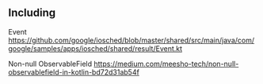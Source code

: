 ## Including

Event
https://github.com/google/iosched/blob/master/shared/src/main/java/com/google/samples/apps/iosched/shared/result/Event.kt

Non-null ObservableField
https://medium.com/meesho-tech/non-null-observablefield-in-kotlin-bd72d31ab54f


